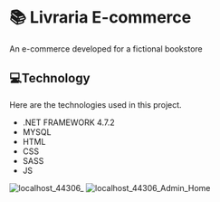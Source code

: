 # 📚 Livraria E-commerce


An e-commerce developed for a fictional bookstore

## 💻Technology 

Here are the technologies used in this project.

* .NET FRAMEWORK 4.7.2
* MYSQL
* HTML
* CSS
* SASS
* JS

![localhost_44306_](https://user-images.githubusercontent.com/72459340/171744968-2861656e-439f-45ed-8ca4-dd53c87bfbdd.png)
![localhost_44306_Admin_Home](https://user-images.githubusercontent.com/72459340/171745126-6899b075-ad67-4881-ac33-be0d9ea0c9d2.png)
